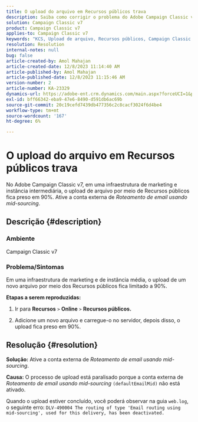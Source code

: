 ```yaml
---
title: O upload do arquivo em Recursos públicos trava
description: Saiba como corrigir o problema do Adobe Campaign Classic v7, em que o upload de um novo arquivo por meio de Recursos públicos fica preso em 90%.
solution: Campaign Classic v7
product: Campaign Classic v7
applies-to: Campaign Classic v7
keywords: "KCS, Upload de arquivo, Recursos públicos, Campaign Classic v7,"
resolution: Resolution
internal-notes: null
bug: false
article-created-by: Amol Mahajan
article-created-date: 12/8/2023 11:14:40 AM
article-published-by: Amol Mahajan
article-published-date: 12/8/2023 11:15:46 AM
version-number: 2
article-number: KA-23329
dynamics-url: https://adobe-ent.crm.dynamics.com/main.aspx?forceUCI=1&pagetype=entityrecord&etn=knowledgearticle&id=057e29f6-ba95-ee11-be37-6045bd006268
exl-id: bff66342-eba9-47e6-8490-d591db6ac69b
source-git-commit: 20c19cefd7439db477356c2c8cacf3024f6d4be4
workflow-type: tm+mt
source-wordcount: '167'
ht-degree: 6%

---
```


# O upload do arquivo em Recursos públicos trava


No Adobe Campaign Classic v7, em uma infraestrutura de marketing e instância intermediária, o upload de arquivo por meio de Recursos públicos fica preso em 90%. Ative a conta externa de *Roteamento de email usando mid-sourcing*.

## Descrição {#description}


### Ambiente

Campaign Classic v7



### <b>Problema/Sintomas</b>

Em uma infraestrutura de marketing e de instância média, o upload de um novo arquivo por meio dos Recursos públicos fica limitado a 90%.



<b>Etapas a serem reproduzidas:</b>

1. Ir para <b>Recursos</b> `>`  <b>Online</b> `>`  <b>Recursos públicos.</b>


2. Adicione um novo arquivo e carregue-o no servidor, depois disso, o upload fica preso em 90%.



## Resolução {#resolution}

<b>Solução:</b>
Ative a conta externa de *Roteamento de email usando mid-sourcing*.


<b>Causa:</b>
O processo de upload está paralisado porque a conta externa de *Roteamento de email usando mid-sourcing* `(defaultEmailMid)` não está ativado.

Quando o upload estiver concluído, você poderá observar na guia `web.log`, o seguinte erro:
`DLV-490004 The routing of type 'Email routing using mid-sourcing', used for this delivery, has been deactivated.`
